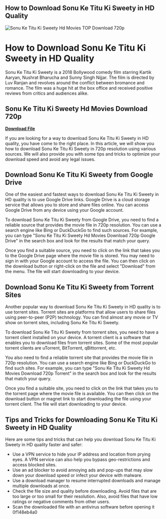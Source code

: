 ## How to Download Sonu Ke Titu Ki Sweety in HD Quality

 
![Sonu Ke Titu Ki Sweety Hd Movies _TOP_ Download 720p](https://encrypted-tbn1.gstatic.com/images?q=tbn:ANd9GcRb5vkP88nYqAM_YHa8qYnsND1UP-UG6i_GAMHft2K96hDQ78A3Z56pQa9D)

 
# How to Download Sonu Ke Titu Ki Sweety in HD Quality
 
Sonu Ke Titu Ki Sweety is a 2018 Bollywood comedy film starring Kartik Aaryan, Nushrat Bharucha and Sunny Singh Nijjar. The film is directed by Luv Ranjan and revolves around the conflict between bromance and romance. The film was a huge hit at the box office and received positive reviews from critics and audiences alike.
 
## Sonu Ke Titu Ki Sweety Hd Movies Download 720p


[**Download File**](https://www.google.com/url?q=https%3A%2F%2Furluss.com%2F2tKtU0&sa=D&sntz=1&usg=AOvVaw3DovMpePTtnfBnChbUg8qp)

 
If you are looking for a way to download Sonu Ke Titu Ki Sweety in HD quality, you have come to the right place. In this article, we will show you how to download Sonu Ke Titu Ki Sweety in 720p resolution using various sources. We will also provide you with some tips and tricks to optimize your download speed and avoid any legal issues.
 
## Download Sonu Ke Titu Ki Sweety from Google Drive
 
One of the easiest and fastest ways to download Sonu Ke Titu Ki Sweety in HD quality is to use Google Drive links. Google Drive is a cloud storage service that allows you to store and share files online. You can access Google Drive from any device using your Google account.
 
To download Sonu Ke Titu Ki Sweety from Google Drive, you need to find a reliable source that provides the movie file in 720p resolution. You can use a search engine like Bing or DuckDuckGo to find such sources. For example, you can type "Sonu Ke Titu Ki Sweety Hd Movies Download 720p Google Drive" in the search box and look for the results that match your query.
 
Once you find a suitable source, you need to click on the link that takes you to the Google Drive page where the movie file is stored. You may need to sign in with your Google account to access the file. You can then click on the download button or right-click on the file and select "Download" from the menu. The file will start downloading to your device.
 
## Download Sonu Ke Titu Ki Sweety from Torrent Sites
 
Another popular way to download Sonu Ke Titu Ki Sweety in HD quality is to use torrent sites. Torrent sites are platforms that allow users to share files using peer-to-peer (P2P) technology. You can find almost any movie or TV show on torrent sites, including Sonu Ke Titu Ki Sweety.
 
To download Sonu Ke Titu Ki Sweety from torrent sites, you need to have a torrent client installed on your device. A torrent client is a software that enables you to download files from torrent sites. Some of the most popular torrent clients are uTorrent, BitTorrent, qBittorrent, etc.
 
You also need to find a reliable torrent site that provides the movie file in 720p resolution. You can use a search engine like Bing or DuckDuckGo to find such sites. For example, you can type "Sonu Ke Titu Ki Sweety Hd Movies Download 720p Torrent" in the search box and look for the results that match your query.
 
Once you find a suitable site, you need to click on the link that takes you to the torrent page where the movie file is available. You can then click on the download button or magnet link to start downloading the file using your torrent client. The file will start downloading to your device.
 
## Tips and Tricks for Downloading Sonu Ke Titu Ki Sweety in HD Quality
 
Here are some tips and tricks that can help you download Sonu Ke Titu Ki Sweety in HD quality faster and safer:
 
- Use a VPN service to hide your IP address and location from prying eyes. A VPN service can also help you bypass geo-restrictions and access blocked sites.
- Use an ad blocker to avoid annoying ads and pop-ups that may slow down your download speed or infect your device with malware.
- Use a download manager to resume interrupted downloads and manage multiple downloads at once.
- Check the file size and quality before downloading. Avoid files that are too large or too small for their resolution. Also, avoid files that have low ratings or negative comments from other users.
- Scan the downloaded file with an antivirus software before opening it 0f148eb4a0
